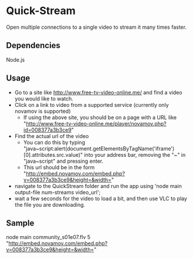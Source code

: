 Quick-Stream
============

Open multiple connections to a single video to stream it many times faster. 


## Dependencies
Node.js

## Usage
- Go to a site like http://www.free-tv-video-online.me/ and find a video you would like to watch. 
- Click on a link to video from a supported service (currently only novamov is supported)
  - If using the above site, you should be on a page with a URL like "http://www.free-tv-video-online.me/player/novamov.php?id=008377a3b3ce9"
- Find the actual url of the video
  - You can do this by typing "java~script:alert(document.getElementsByTagName('iframe')[0].attributes.src.value)" into your address bar, removing the "~" in "java~script" and pressing enter.
  - This url should be in the form "http://embed.novamov.com/embed.php?v=008377a3b3ce9&height=&width="
- navigate to the QuickStream folder and run the app using 'node   main   output-file   num-streams   video_url';
- wait a few seconds for the video to load a bit, and then use VLC to play the file you are downloading. 

## Sample
node main community_s01e07.flv 5 "http://embed.novamov.com/embed.php?v=008377a3b3ce9&height=&width="
